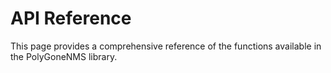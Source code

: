 # API Reference

This page provides a comprehensive reference of the functions available in the PolyGoneNMS library.

<!-- ::: polygone_nms.polygone_nms
::: polygone_nms.build_rtree
::: polygone_nms.cluster_polygons
::: polygone_nms.compute_intersection
::: polygone_nms.iou
::: polygone_nms.ios
::: polygone_nms.dice
::: polygone_nms.apply_nms
::: polygone_nms.apply_nms_dask
::: polygone_nms.apply_nms_ray -->

